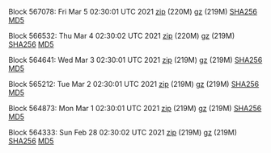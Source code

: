 Block 567078: Fri Mar  5 02:30:01 UTC 2021 [zip](https://files.01coin.io/mainnet/2021-03-05/bootstrap.dat.zip) (220M) [gz](https://files.01coin.io/mainnet/2021-03-05/bootstrap.dat.tar.gz) (219M) [SHA256](https://files.01coin.io/mainnet/2021-03-05/sha256.txt) [MD5](https://files.01coin.io/mainnet/2021-03-05/md5.txt)

Block 566532: Thu Mar  4 02:30:02 UTC 2021 [zip](https://files.01coin.io/mainnet/2021-03-04/bootstrap.dat.zip) (220M) [gz](https://files.01coin.io/mainnet/2021-03-04/bootstrap.dat.tar.gz) (219M) [SHA256](https://files.01coin.io/mainnet/2021-03-04/sha256.txt) [MD5](https://files.01coin.io/mainnet/2021-03-04/md5.txt)

Block 564641: Wed Mar  3 02:30:01 UTC 2021 [zip](https://files.01coin.io/mainnet/2021-03-03/bootstrap.dat.zip) (219M) [gz](https://files.01coin.io/mainnet/2021-03-03/bootstrap.dat.tar.gz) (219M) [SHA256](https://files.01coin.io/mainnet/2021-03-03/sha256.txt) [MD5](https://files.01coin.io/mainnet/2021-03-03/md5.txt)

Block 565212: Tue Mar  2 02:30:01 UTC 2021 [zip](https://files.01coin.io/mainnet/2021-03-02/bootstrap.dat.zip) (219M) [gz](https://files.01coin.io/mainnet/2021-03-02/bootstrap.dat.tar.gz) (219M) [SHA256](https://files.01coin.io/mainnet/2021-03-02/sha256.txt) [MD5](https://files.01coin.io/mainnet/2021-03-02/md5.txt)

Block 564873: Mon Mar  1 02:30:01 UTC 2021 [zip](https://files.01coin.io/mainnet/2021-03-01/bootstrap.dat.zip) (219M) [gz](https://files.01coin.io/mainnet/2021-03-01/bootstrap.dat.tar.gz) (219M) [SHA256](https://files.01coin.io/mainnet/2021-03-01/sha256.txt) [MD5](https://files.01coin.io/mainnet/2021-03-01/md5.txt)

Block 564333: Sun Feb 28 02:30:02 UTC 2021 [zip](https://files.01coin.io/mainnet/2021-02-28/bootstrap.dat.zip) (219M) [gz](https://files.01coin.io/mainnet/2021-02-28/bootstrap.dat.tar.gz) (219M) [SHA256](https://files.01coin.io/mainnet/2021-02-28/sha256.txt) [MD5](https://files.01coin.io/mainnet/2021-02-28/md5.txt)
